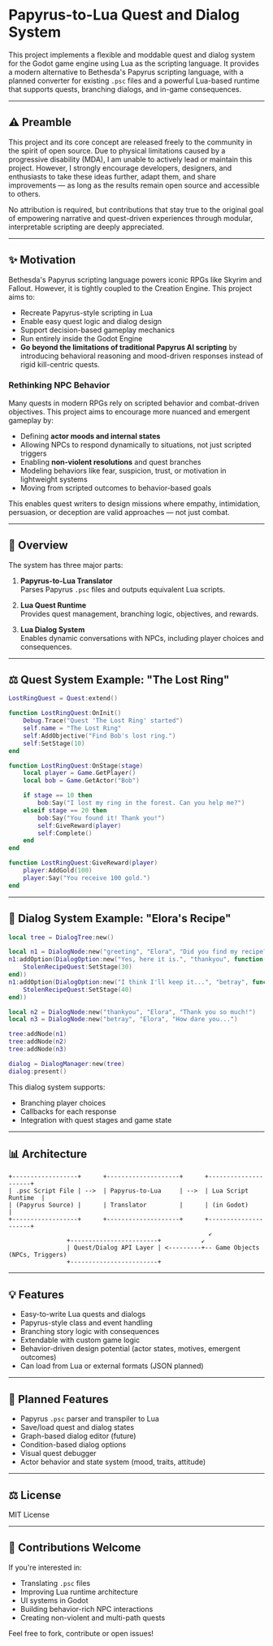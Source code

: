 # Papyrus-to-Lua Quest and Dialog System

This project implements a flexible and moddable quest and dialog system for the Godot game engine using Lua as the scripting language. It provides a modern alternative to Bethesda's Papyrus scripting language, with a planned converter for existing `.psc` files and a powerful Lua-based runtime that supports quests, branching dialogs, and in-game consequences.

---

## ⚠️ Preamble

This project and its core concept are released freely to the community in the spirit of open source. Due to physical limitations caused by a progressive disability (MDA), I am unable to actively lead or maintain this project. However, I strongly encourage developers, designers, and enthusiasts to take these ideas further, adapt them, and share improvements — as long as the results remain open source and accessible to others.

No attribution is required, but contributions that stay true to the original goal of empowering narrative and quest-driven experiences through modular, interpretable scripting are deeply appreciated.

---

## ✨ Motivation

Bethesda's Papyrus scripting language powers iconic RPGs like Skyrim and Fallout. However, it is tightly coupled to the Creation Engine. This project aims to:

- Recreate Papyrus-style scripting in Lua
- Enable easy quest logic and dialog design
- Support decision-based gameplay mechanics
- Run entirely inside the Godot Engine
- **Go beyond the limitations of traditional Papyrus AI scripting** by introducing behavioral reasoning and mood-driven responses instead of rigid kill-centric quests.

### Rethinking NPC Behavior

Many quests in modern RPGs rely on scripted behavior and combat-driven objectives. This project aims to encourage more nuanced and emergent gameplay by:

- Defining **actor moods and internal states**
- Allowing NPCs to respond dynamically to situations, not just scripted triggers
- Enabling **non-violent resolutions** and quest branches
- Modeling behaviors like fear, suspicion, trust, or motivation in lightweight systems
- Moving from scripted outcomes to behavior-based goals

This enables quest writers to design missions where empathy, intimidation, persuasion, or deception are valid approaches — not just combat.

---

## 📝 Overview

The system has three major parts:

1. **Papyrus-to-Lua Translator**  
   Parses Papyrus `.psc` files and outputs equivalent Lua scripts.

2. **Lua Quest Runtime**  
   Provides quest management, branching logic, objectives, and rewards.

3. **Lua Dialog System**  
   Enables dynamic conversations with NPCs, including player choices and consequences.

---

## ⚖️ Quest System Example: "The Lost Ring"

```lua
LostRingQuest = Quest:extend()

function LostRingQuest:OnInit()
    Debug.Trace("Quest 'The Lost Ring' started")
    self.name = "The Lost Ring"
    self:AddObjective("Find Bob's lost ring.")
    self:SetStage(10)
end

function LostRingQuest:OnStage(stage)
    local player = Game.GetPlayer()
    local bob = Game.GetActor("Bob")

    if stage == 10 then
        bob:Say("I lost my ring in the forest. Can you help me?")
    elseif stage == 20 then
        bob:Say("You found it! Thank you!")
        self:GiveReward(player)
        self:Complete()
    end
end

function LostRingQuest:GiveReward(player)
    player:AddGold(100)
    player:Say("You receive 100 gold.")
end
```

---

## 🚪 Dialog System Example: "Elora's Recipe"

```lua
local tree = DialogTree:new()

local n1 = DialogNode:new("greeting", "Elora", "Did you find my recipe?")
n1:addOption(DialogOption:new("Yes, here it is.", "thankyou", function()
    StolenRecipeQuest:SetStage(30)
end))
n1:addOption(DialogOption:new("I think I'll keep it...", "betray", function()
    StolenRecipeQuest:SetStage(40)
end))

local n2 = DialogNode:new("thankyou", "Elora", "Thank you so much!")
local n3 = DialogNode:new("betray", "Elora", "How dare you...")

tree:addNode(n1)
tree:addNode(n2)
tree:addNode(n3)

dialog = DialogManager:new(tree)
dialog:present()
```

This dialog system supports:
- Branching player choices
- Callbacks for each response
- Integration with quest stages and game state

---

## 📊 Architecture

```text
+------------------+      +--------------------+      +---------------------+
| .psc Script File | -->  | Papyrus-to-Lua     | -->  | Lua Script Runtime  |
| (Papyrus Source) |      | Translator         |      | (in Godot)          |
+------------------+      +--------------------+      +---------------------+
                                                       ↙
                +------------------------+           ↙
                | Quest/Dialog API Layer | <---------+-- Game Objects (NPCs, Triggers)
                +------------------------+
```

---

## 💡 Features

- Easy-to-write Lua quests and dialogs
- Papyrus-style class and event handling
- Branching story logic with consequences
- Extendable with custom game logic
- Behavior-driven design potential (actor states, motives, emergent outcomes)
- Can load from Lua or external formats (JSON planned)

---

## 🔧 Planned Features

- Papyrus `.psc` parser and transpiler to Lua
- Save/load quest and dialog states
- Graph-based dialog editor (future)
- Condition-based dialog options
- Visual quest debugger
- Actor behavior and state system (mood, traits, attitude)

---

## ⚖️ License

MIT License

---

## 🚀 Contributions Welcome

If you're interested in:
- Translating `.psc` files
- Improving Lua runtime architecture
- UI systems in Godot
- Building behavior-rich NPC interactions
- Creating non-violent and multi-path quests

Feel free to fork, contribute or open issues!



